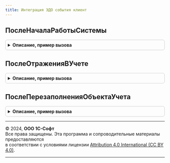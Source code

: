 ```yaml
---
title: Интеграция ЭДО события клиент
---
```



## ПослеНачалаРаботыСистемы
<details style="margin: 1em 0; padding: 0.5em; border: 1px solid #ccc; border-radius: 6px;">

<summary style="font-weight: bold; cursor: pointer;">Описание, пример вызова</summary>

```bsl

// См. ЭлектронноеВзаимодействиеКлиент.ПослеНачалаРаботыСистемы
Процедура ПослеНачалаРаботыСистемы() Экспорт
```

Пример вызова
```bsl
ИнтеграцияЭДОСобытияКлиент.ПослеНачалаРаботыСистемы() 
```
</details>

## ПослеОтраженияВУчете
<details style="margin: 1em 0; padding: 0.5em; border: 1px solid #ccc; border-radius: 6px;">

<summary style="font-weight: bold; cursor: pointer;">Описание, пример вызова</summary>

```bsl

// Выполнение действий после отражения документов в системе
//
// Параметры:
//  ОповещениеОЗавершении - ОписаниеОповещения - Оповещение, которое будет вызвано после обработки события с параметрами:
//     Результат - см. ОбработкаНеисправностейБЭДКлиент.НовыйКонтекстДиагностики
//  ТипДокумента - ПеречислениеСсылка.ТипыДокументовЭДО
//  ТаблицаДокументов - ДанныеФормыКоллекция
//  * ОбъектУчета - ОпределяемыйТип.ОснованияЭлектронныхДокументовЭДО
//  * СпособОбработки - Строка
//  КонтекстДиагностики - см. ОбработкаНеисправностейБЭДКлиент.НовыйКонтекстДиагностики
//
Процедура ПослеОтраженияВУчете(ОповещениеОЗавершении, ТипДокумента, ТаблицаДокументов, КонтекстДиагностики) Экспорт
```

Пример вызова
```bsl
ИнтеграцияЭДОСобытияКлиент.ПослеОтраженияВУчете(ОповещениеОЗавершении, ТипДокумента, ТаблицаДокументов, КонтекстДиагностики) 
```
</details>

## ПослеПерезаполненияОбъектаУчета
<details style="margin: 1em 0; padding: 0.5em; border: 1px solid #ccc; border-radius: 6px;">

<summary style="font-weight: bold; cursor: pointer;">Описание, пример вызова</summary>

```bsl

// Выполнение действий после перезаполнения учетных документов
//
// Параметры:
//  ОповещениеОЗавершении - ОписаниеОповещения - Оповещение, которое будет вызвано после обработки события с параметрами:
//     Результат - см. ОбработкаНеисправностейБЭДКлиент.НовыйКонтекстДиагностики
//  ТипДокумента - ПеречислениеСсылка.ТипыДокументовЭДО
//  ОбъектУчета - ОпределяемыйТип.ОснованияЭлектронныхДокументовЭДО
//  КонтекстДиагностики - см. ОбработкаНеисправностейБЭДКлиент.НовыйКонтекстДиагностики
//
Процедура ПослеПерезаполненияОбъектаУчета(ОповещениеОЗавершении, ТипДокумента, ОбъектУчета, КонтекстДиагностики) Экспорт
```

Пример вызова
```bsl
ИнтеграцияЭДОСобытияКлиент.ПослеПерезаполненияОбъектаУчета(ОповещениеОЗавершении, ТипДокумента, ОбъектУчета, КонтекстДиагностики) 
```
</details>

---

© 2024, **ООО 1С-Софт**  
Все права защищены. Эта программа и сопроводительные материалы предоставляются  
в соответствии с условиями лицензии [Attribution 4.0 International (CC BY 4.0)](https://creativecommons.org/licenses/by/4.0/legalcode).

---
